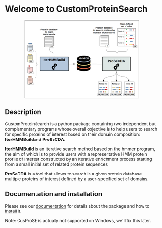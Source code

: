 # Welcome to CustomProteinSearch
<figure style="margin-left: auto; margin-right: auto; text-align: center;">
    <img src="docs/img/cusprose_scheme.png"
      alt="Overview of the CusProSe package functionalities"
      style="width: 75%; margin-left: auto; margin-right: auto; text-align: center;">
</figure>

## Description
<p>
CustomProteinSearch is a python package containing two independent but complementary programs whose overall objective is to help users to search for specific proteins of interest based on their domain composition: <b>IterHMMBuild</b>and <b>ProSeCDA</b>.
</p>

<p>
<b>IterHMMBuild</b> is an iterative search method based on the hmmer program, the aim of which is to provide users with a representative HMM protein profile of interest constructed by an iterative enrichment process starting from a small initial set of related protein sequences.
</p>

<p>
<b>ProSeCDA</b> is a tool that allows to search in a given protein database multiple proteins of interest defined by a user-specified set of domains.
</p>

## Documentation and installation
Please see our [documentation](https://nchenche.github.io/cusProSe/) for details about the package and how to [install](https://nchenche.github.io/cusProSe/installation.html) it.

Note: CusProSE is actually not supported on Windows, we'll fix this later.
